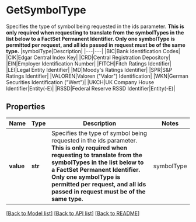 # GetSymbolType

Specifies the type of symbol being requested in the ids parameter. **This is only required when requesting to translate from the symbolTypes in the list below to a FactSet Permanent Identifier.  Only one symbolType is permitted per request, and all ids passed in request must be of the same type.**   |symbolType|Description|   |---|---|   |BIC|Bank Identification Codes|   |CIK|Edgar Central Index Key|   |CRD|Central Registration Depository|   |EIN|Employer Identification Number|   |FITCH|Fitch Ratings Identifier|   |LEI|Legal Entity Identifier|   |MD|Moody's Ratings Identifier|   |SPR|S&P Ratings Identifier|   |VALOREN|Valoren (\"Valor\") Identification|   |WKN|German Securities Identification (\"Wert\")|   |UKCH|UK Company House Identifier|Entity(-E)|   |RSSD|Federal Reserve RSSD Identifier|Entity(-E)| 

## Properties
Name | Type | Description | Notes
------------ | ------------- | ------------- | -------------
**value** | **str** | Specifies the type of symbol being requested in the ids parameter. **This is only required when requesting to translate from the symbolTypes in the list below to a FactSet Permanent Identifier.  Only one symbolType is permitted per request, and all ids passed in request must be of the same type.**   |symbolType|Description|   |---|---|   |BIC|Bank Identification Codes|   |CIK|Edgar Central Index Key|   |CRD|Central Registration Depository|   |EIN|Employer Identification Number|   |FITCH|Fitch Ratings Identifier|   |LEI|Legal Entity Identifier|   |MD|Moody&#39;s Ratings Identifier|   |SPR|S&amp;P Ratings Identifier|   |VALOREN|Valoren (\&quot;Valor\&quot;) Identification|   |WKN|German Securities Identification (\&quot;Wert\&quot;)|   |UKCH|UK Company House Identifier|Entity(-E)|   |RSSD|Federal Reserve RSSD Identifier|Entity(-E)|  | defaults to "",  must be one of ["BIC", "CIK", "CRD", "EIN", "FITCH", "LEI", "MD", "SPR", "VALOREN", "WKN", "JCN", "UKCH", "RSSD", "", ]

[[Back to Model list]](../README.md#documentation-for-models) [[Back to API list]](../README.md#documentation-for-api-endpoints) [[Back to README]](../README.md)


